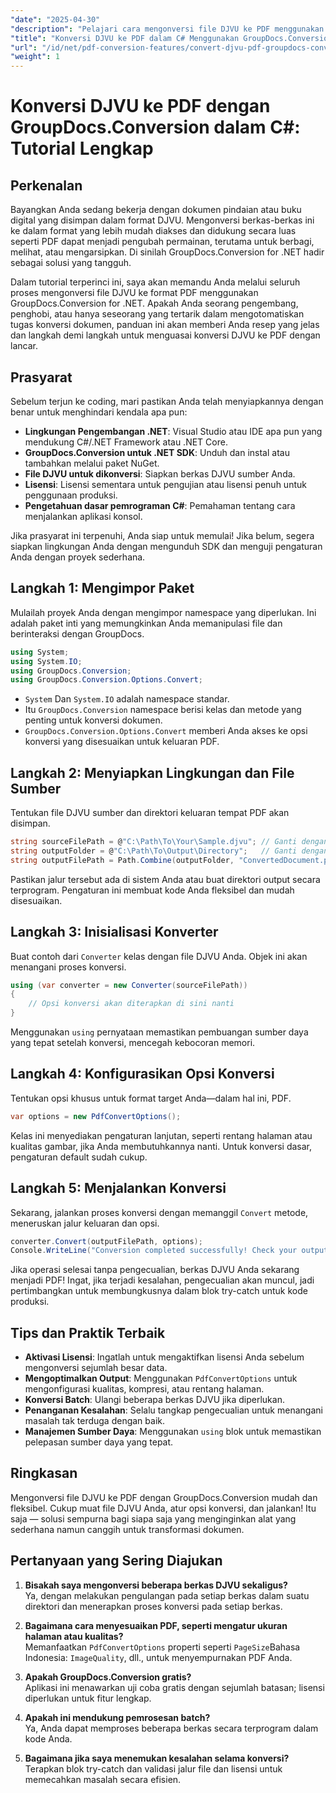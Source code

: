 ```yaml
---
"date": "2025-04-30"
"description": "Pelajari cara mengonversi file DJVU ke PDF menggunakan GroupDocs.Conversion dalam .NET. Ikuti panduan langkah demi langkah ini untuk transformasi dokumen yang lancar."
"title": "Konversi DJVU ke PDF dalam C# Menggunakan GroupDocs.Conversion&#58; Panduan Langkah demi Langkah"
"url": "/id/net/pdf-conversion-features/convert-djvu-pdf-groupdocs-conversion-csharp/"
"weight": 1
---
```


# Konversi DJVU ke PDF dengan GroupDocs.Conversion dalam C#: Tutorial Lengkap

## Perkenalan
Bayangkan Anda sedang bekerja dengan dokumen pindaian atau buku digital yang disimpan dalam format DJVU. Mengonversi berkas-berkas ini ke dalam format yang lebih mudah diakses dan didukung secara luas seperti PDF dapat menjadi pengubah permainan, terutama untuk berbagi, melihat, atau mengarsipkan. Di sinilah GroupDocs.Conversion for .NET hadir sebagai solusi yang tangguh.

Dalam tutorial terperinci ini, saya akan memandu Anda melalui seluruh proses mengonversi file DJVU ke format PDF menggunakan GroupDocs.Conversion for .NET. Apakah Anda seorang pengembang, penghobi, atau hanya seseorang yang tertarik dalam mengotomatiskan tugas konversi dokumen, panduan ini akan memberi Anda resep yang jelas dan langkah demi langkah untuk menguasai konversi DJVU ke PDF dengan lancar.

## Prasyarat

Sebelum terjun ke coding, mari pastikan Anda telah menyiapkannya dengan benar untuk menghindari kendala apa pun:

- **Lingkungan Pengembangan .NET**: Visual Studio atau IDE apa pun yang mendukung C#/.NET Framework atau .NET Core.
- **GroupDocs.Conversion untuk .NET SDK**: Unduh dan instal atau tambahkan melalui paket NuGet.
- **File DJVU untuk dikonversi**: Siapkan berkas DJVU sumber Anda.
- **Lisensi**: Lisensi sementara untuk pengujian atau lisensi penuh untuk penggunaan produksi.
- **Pengetahuan dasar pemrograman C#**: Pemahaman tentang cara menjalankan aplikasi konsol.

Jika prasyarat ini terpenuhi, Anda siap untuk memulai! Jika belum, segera siapkan lingkungan Anda dengan mengunduh SDK dan menguji pengaturan Anda dengan proyek sederhana.

## Langkah 1: Mengimpor Paket

Mulailah proyek Anda dengan mengimpor namespace yang diperlukan. Ini adalah paket inti yang memungkinkan Anda memanipulasi file dan berinteraksi dengan GroupDocs.

```csharp
using System;
using System.IO;
using GroupDocs.Conversion;
using GroupDocs.Conversion.Options.Convert;
```

- `System` Dan `System.IO` adalah namespace standar.
- Itu `GroupDocs.Conversion` namespace berisi kelas dan metode yang penting untuk konversi dokumen.
- `GroupDocs.Conversion.Options.Convert` memberi Anda akses ke opsi konversi yang disesuaikan untuk keluaran PDF.

## Langkah 2: Menyiapkan Lingkungan dan File Sumber

Tentukan file DJVU sumber dan direktori keluaran tempat PDF akan disimpan.

```csharp
string sourceFilePath = @"C:\Path\To\Your\Sample.djvu"; // Ganti dengan jalur file DJVU Anda
string outputFolder = @"C:\Path\To\Output\Directory";   // Ganti dengan folder keluaran yang Anda inginkan
string outputFilePath = Path.Combine(outputFolder, "ConvertedDocument.pdf");
```

Pastikan jalur tersebut ada di sistem Anda atau buat direktori output secara terprogram. Pengaturan ini membuat kode Anda fleksibel dan mudah disesuaikan.

## Langkah 3: Inisialisasi Konverter

Buat contoh dari `Converter` kelas dengan file DJVU Anda. Objek ini akan menangani proses konversi.

```csharp
using (var converter = new Converter(sourceFilePath))
{
    // Opsi konversi akan diterapkan di sini nanti
}
```

Menggunakan `using` pernyataan memastikan pembuangan sumber daya yang tepat setelah konversi, mencegah kebocoran memori.

## Langkah 4: Konfigurasikan Opsi Konversi

Tentukan opsi khusus untuk format target Anda—dalam hal ini, PDF.

```csharp
var options = new PdfConvertOptions();
```

Kelas ini menyediakan pengaturan lanjutan, seperti rentang halaman atau kualitas gambar, jika Anda membutuhkannya nanti. Untuk konversi dasar, pengaturan default sudah cukup.

## Langkah 5: Menjalankan Konversi

Sekarang, jalankan proses konversi dengan memanggil `Convert` metode, meneruskan jalur keluaran dan opsi.

```csharp
converter.Convert(outputFilePath, options);
Console.WriteLine("Conversion completed successfully! Check your output folder.");
```

Jika operasi selesai tanpa pengecualian, berkas DJVU Anda sekarang menjadi PDF! Ingat, jika terjadi kesalahan, pengecualian akan muncul, jadi pertimbangkan untuk membungkusnya dalam blok try-catch untuk kode produksi.

## Tips dan Praktik Terbaik

- **Aktivasi Lisensi**: Ingatlah untuk mengaktifkan lisensi Anda sebelum mengonversi sejumlah besar data.
- **Mengoptimalkan Output**: Menggunakan `PdfConvertOptions` untuk mengonfigurasi kualitas, kompresi, atau rentang halaman.
- **Konversi Batch**: Ulangi beberapa berkas DJVU jika diperlukan.
- **Penanganan Kesalahan**: Selalu tangkap pengecualian untuk menangani masalah tak terduga dengan baik.
- **Manajemen Sumber Daya**: Menggunakan `using` blok untuk memastikan pelepasan sumber daya yang tepat.

## Ringkasan

Mengonversi file DJVU ke PDF dengan GroupDocs.Conversion mudah dan fleksibel. Cukup muat file DJVU Anda, atur opsi konversi, dan jalankan! Itu saja — solusi sempurna bagi siapa saja yang menginginkan alat yang sederhana namun canggih untuk transformasi dokumen.

## Pertanyaan yang Sering Diajukan

1. **Bisakah saya mengonversi beberapa berkas DJVU sekaligus?**  
Ya, dengan melakukan pengulangan pada setiap berkas dalam suatu direktori dan menerapkan proses konversi pada setiap berkas.

2. **Bagaimana cara menyesuaikan PDF, seperti mengatur ukuran halaman atau kualitas?**  
Memanfaatkan `PdfConvertOptions` properti seperti `PageSize`Bahasa Indonesia: `ImageQuality`, dll., untuk menyempurnakan PDF Anda.

3. **Apakah GroupDocs.Conversion gratis?**  
Aplikasi ini menawarkan uji coba gratis dengan sejumlah batasan; lisensi diperlukan untuk fitur lengkap.

4. **Apakah ini mendukung pemrosesan batch?**  
Ya, Anda dapat memproses beberapa berkas secara terprogram dalam kode Anda.

5. **Bagaimana jika saya menemukan kesalahan selama konversi?**  
Terapkan blok try-catch dan validasi jalur file dan lisensi untuk memecahkan masalah secara efisien.
